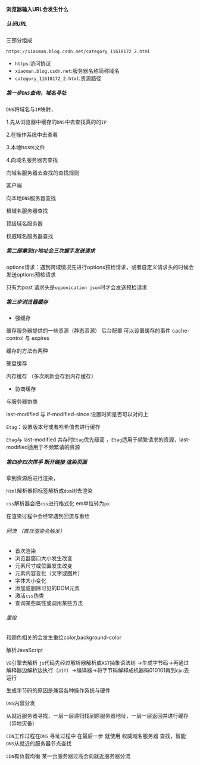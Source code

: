#### 浏览器输入URL会发生什么

##### 认识URL

三部分组成

`https://xiaoman.blog.csdn.net/category_11618172_2.html`

- `https`:访问协议
- `xiaoman.blog.csdn.net`:服务器名称简称域名
- `category_11618172_2.html`:资源路径

##### 第一步`DNS`查询，域名寻址

`DNS`将域名与`IP`映射，

1.先从浏览器中缓存的`DNS`中去查找真的的`IP`

2.在操作系统中去查看

3.本地hosts文件

4.向域名服务器去查找

向域名服务器去查找的查找规则

客户端

向本地`DNS`服务器查找

根域名服务器查找

顶级域名服务器

权威域名服务器查找

##### 第二部拿到`IP`地址会三次握手发送请求

options请求：遇到跨域情况先进行options预检请求，或者自定义请求头的时候会发送options预检请求

只有为post 请求头是`opponication json`时才会发送预检请求

##### 第三步浏览器缓存

- 强缓存

缓存服务器提供的一些资源（静态资源） 后台配置 可以设置缓存的事件 cache-control 与 expires

缓存的方法有两种

硬盘缓存

内存缓存 （多次刷新会存到内存缓存）

- 协商缓存

与服务器协商 

 last-modified 与 if-modified-since:设置时间是否可以对的上

`Etag`：设置版本号或者哈希值去进行缓存

`Etag`与 last-modified 共存时`Etag`优先级高 ，`Etag`适用于频繁请求的资源，last-modified适用于不频繁请的资源

##### 第四步四次挥手 断开链接 渲染页面

拿到资源后进行渲染，

`html`解析器把标签解析成`dom`树去渲染

`css`解析器会把`css`进行格式化 em单位转为`px`

 在渲染过程中会经常遇到回流与重绘

###### 回流 （首次渲染会触发）

- 首次渲染
- 浏览器窗口大小发生改变
- 元素尺寸或位置发生改变
- 元素内容变化（文字或图片）
- 字体大小变化
- 添加或删除可见的DOM元素
- 激活`css`伪类
- 查询某些属性或调用某些方法

###### 重绘

和颜色相关的会发生重绘color,background-color

解析JavaScript

`V8`引擎去解析 `js`代码先经过解析器解析成`AST`抽象语法树 ->生成字节码->再通过解释器边解析边执行（`JIT`）->编译器->将字节码解释成机器码010101再到`cpu`去运行

生成字节码的原因是兼容各种操作系统与硬件



`DNS`内容分发

从就近服务器寻找，一层一层递归找到原服务器地址，一层一层返回并进行缓存（异地灾备)

`CDN`工作过程在`DNS` 寻址过程中 在最后一步 就使用 权威域名服务器 查找，智能`DNS`从就近的服务器节点查找

`CDN`有负载均衡 某一台服务器过高会向就近服务器分流